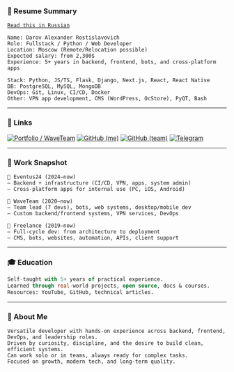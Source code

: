 ### 📄 Resume Summary

[`Read this in Russian`](https://github.com/eelus1ve/eelus1ve/blob/main/resume.ru.md)

```vbnet
Name: Darov Alexander Rostislavovich  
Role: Fullstack / Python / Web Developer  
Location: Moscow (Remote/Relocation possible)  
Expected salary: from 2,300$
Experience: 5+ years in backend, frontend, bots, and cross-platform apps  
```

```vbnet
Stack: Python, JS/TS, Flask, Django, Next.js, React, React Native  
DB: PostgreSQL, MySQL, MongoDB  
DevOps: Git, Linux, CI/CD, Docker  
Other: VPN app development, CMS (WordPress, OcStore), PyQT, Bash  
```
---

### 🔗 Links

[![Portfolio / WaveTeam](https://img.shields.io/badge/-WaveTeam-000?style=flat&logo=google-chrome&logoColor=white)](https://waveteam.net/)
[![GitHub (me)](https://img.shields.io/badge/-eelus1ve-000?style=flat&logo=github&logoColor=white)](https://github.com/eelus1ve)
[![GitHub (team)](https://img.shields.io/badge/-WaveTeam-000?style=flat&logo=github&logoColor=white)](https://github.com/WaveTeamDev)
[![Telegram](https://img.shields.io/badge/-Telegram-000?style=flat&logo=telegram&logoColor=white)](https://t.me/eelus1ve)

---

### 💼 Work Snapshot
```
🔹 Eventus24 (2024–now)
— Backend + infrastructure (CI/CD, VPN, apps, system admin)
— Cross-platform apps for internal use (PC, iOS, Android)

🔹 WaveTeam (2020–now)
— Team lead (7 devs), bots, web systems, desktop/mobile dev
— Custom backend/frontend systems, VPN services, DevOps

🔹 Freelance (2019–now)
— Full-cycle dev: from architecture to deployment
— CMS, bots, websites, automation, APIs, client support
```

---

### 🎓 Education
```sql
Self-taught with 5+ years of practical experience.  
Learned through real-world projects, open source, docs & courses.  
Resources: YouTube, GitHub, technical articles.
```

---

### 💬 About Me
```pgsql
Versatile developer with hands-on experience across backend, frontend, DevOps, and leadership roles.  
Driven by curiosity, discipline, and the desire to build clean, efficient systems.  
Can work solo or in teams, always ready for complex tasks.  
Focused on growth, modern tech, and long-term quality.
```
